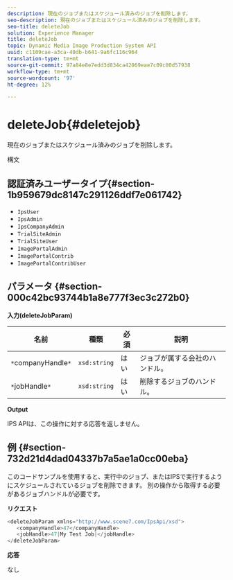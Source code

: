 ```yaml
---
description: 現在のジョブまたはスケジュール済みのジョブを削除します。
seo-description: 現在のジョブまたはスケジュール済みのジョブを削除します。
seo-title: deleteJob
solution: Experience Manager
title: deleteJob
topic: Dynamic Media Image Production System API
uuid: c1109cae-a3ca-40db-b641-9a6fc116c964
translation-type: tm+mt
source-git-commit: 97a84e8e7edd3d834ca42069eae7c09c00d57938
workflow-type: tm+mt
source-wordcount: '97'
ht-degree: 12%

---
```



# deleteJob{#deletejob}

現在のジョブまたはスケジュール済みのジョブを削除します。

構文

## 認証済みユーザータイプ{#section-1b959679dc8147c291126ddf7e061742}

* `IpsUser`
* `IpsAdmin`
* `IpsCompanyAdmin`
* `TrialSiteAdmin`
* `TrialSiteUser`
* `ImagePortalAdmin`
* `ImagePortalContrib`
* `ImagePortalContribUser`

## パラメータ {#section-000c42bc93744b1a8e777f3ec3c272b0}

**入力(deleteJobParam)**

| 名前 | 種類 | 必須 | 説明 |
|---|---|---|---|
| `*`companyHandle`*` | `xsd:string` | はい | ジョブが属する会社のハンドル。 |
| `*`jobHandle`*` | `xsd:string` | はい | 削除するジョブのハンドル。 |

**Output**

IPS APIは、この操作に対する応答を返しません。

## 例 {#section-732d21d4dad04337b7a5ae1a0cc00eba}

このコードサンプルを使用すると、実行中のジョブ、またはIPSで実行するようにスケジュールされているジョブを削除できます。 別の操作から取得する必要があるジョブハンドルが必要です。

**リクエスト**

```java
<deleteJobParam xmlns="http://www.scene7.com/IpsApi/xsd">
   <companyHandle>47</companyHandle>
   <jobHandle>47|My Test Job|</jobHandle>
</deleteJobParam>
```

**応答**

なし
